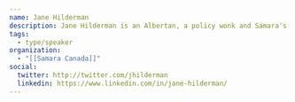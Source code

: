 ```yaml
---
name: Jane Hilderman
description: Jane Hilderman is an Albertan, a policy wonk and Samara's Executive Director. Her recent accomplishments include testifying before the Parliamentary Electoral Reform Committee and traversing the Rockies by horse.
tags:
  - type/speaker
organization:
  - "[[Samara Canada]]"
social:
  twitter: http://twitter.com/jhilderman
  linkedin: https://www.linkedin.com/in/jane-hilderman/
---
```


